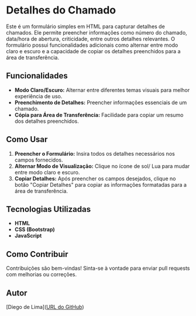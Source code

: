 # Detalhes do Chamado

Este é um formulário simples em HTML para capturar detalhes de chamados. Ele permite preencher informações como número do chamado, data/hora de abertura, criticidade, entre outros detalhes relevantes. O formulário possui funcionalidades adicionais como alternar entre modo claro e escuro e a capacidade de copiar os detalhes preenchidos para a área de transferência.

## Funcionalidades

- **Modo Claro/Escuro:** Alternar entre diferentes temas visuais para melhor experiência de uso.
- **Preenchimento de Detalhes:** Preencher informações essenciais de um chamado.
- **Cópia para Área de Transferência:** Facilidade para copiar um resumo dos detalhes preenchidos.

## Como Usar

1. **Preencher o Formulário:** Insira todos os detalhes necessários nos campos fornecidos.
2. **Alternar Modo de Visualização:** Clique no ícone de sol/ Lua para mudar entre modo claro e escuro.
3. **Copiar Detalhes:** Após preencher os campos desejados, clique no botão "Copiar Detalhes" para copiar as informações formatadas para a área de transferência.

## Tecnologias Utilizadas

- **HTML**
- **CSS (Bootstrap)**
- **JavaScript**

## Como Contribuir

Contribuições são bem-vindas! Sinta-se à vontade para enviar pull requests com melhorias ou correções.

## Autor

[Diego de Lima]([URL do GitHub](https://github.com/DexterNavox))

